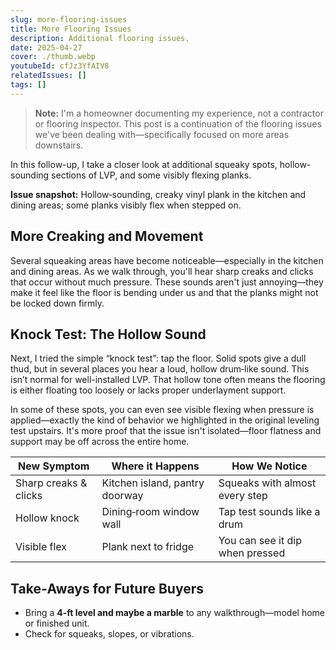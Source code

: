 ```yaml
---
slug: more-flooring-issues
title: More Flooring Issues
description: Additional flooring issues.
date: 2025-04-27
cover: ./thumb.webp
youtubeId: cfJz3YfAIV8
relatedIssues: []
tags: []
---
```


> **Note:** I'm a homeowner documenting my experience, not a contractor or flooring inspector. This post is a continuation of the flooring issues we've been dealing with—specifically focused on more areas downstairs.

In this follow-up, I take a closer look at additional squeaky spots, hollow-sounding sections of LVP, and some visibly flexing planks.

**Issue snapshot:** Hollow‑sounding, creaky vinyl plank in the kitchen and dining areas; some planks visibly flex when stepped on.

## More Creaking and Movement

Several squeaking areas have become noticeable—especially in the kitchen and dining areas. As we walk through, you'll hear sharp creaks and clicks that occur without much pressure. These sounds aren't just annoying—they make it feel like the floor is bending under us and that the planks might not be locked down firmly.

## Knock Test: The Hollow Sound

Next, I tried the simple “knock test”: tap the floor. Solid spots give a dull thud, but in several places you hear a loud, hollow drum‑like sound. This isn’t normal for well-installed LVP. That hollow tone often means the flooring is either floating too loosely or lacks proper underlayment support.

In some of these spots, you can even see visible flexing when pressure is applied—exactly the kind of behavior we highlighted in the original leveling test upstairs. It's more proof that the issue isn't isolated—floor flatness and support may be off across the entire home.

| New Symptom | Where it Happens | How We Notice |
|-------------|------------------|---------------|
| Sharp creaks & clicks | Kitchen island, pantry doorway | Squeaks with almost every step |
| Hollow knock | Dining‑room window wall | Tap test sounds like a drum |
| Visible flex | Plank next to fridge | You can see it dip when pressed |

## Take‑Aways for Future Buyers  

- Bring a **4‑ft level and maybe a marble** to any walkthrough—model home or finished unit.  
- Check for squeaks, slopes, or vibrations.  
